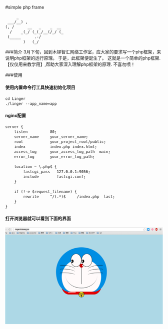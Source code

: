 #simple php frame

```
     _
 ___/__) ,
(, /      __   _    _  __
  /    _(_/ (_(_/__(/_/ (_
 (_____      .-/
        )   (_/
```


###简介
3月下旬，回到木铎智汇网络工作室，应大家的要求写一个php框架，来说明php框架的运行原理。
于是，此框架便诞生了。
这就是一个简单的php框架.【仅仅用来教学用】,帮助大家深入理解php框架的原理.
不喜勿喷！

###使用

#### 使用内置命令行工具快速初始化项目

```
cd Linger
./linger --app_name=app

```

#### nginx配置

```
server {
	listen			80;
	server_name		your_server_name;
	root			your_project_root/public;
	index			index.php index.html;
	access_log      your_access_log_path  main;
    error_log       your_error_log_path;
    
    location ~ \.php$ {
        fastcgi_pass   127.0.0.1:9056;
        include        fastcgi.conf;
    }

    if (!-e $request_filename) {
    	rewrite		^/(.*)$		/index.php	last;
    }
}

```

#### 打开浏览器就可以看到下面的界面
![snapshot/1.png](snapshot/1.png)

